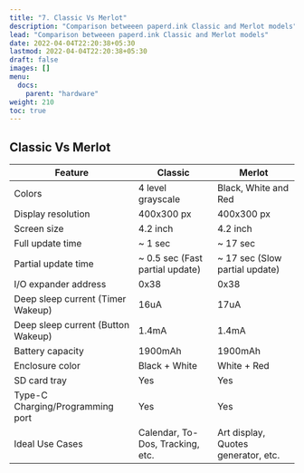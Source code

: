 ```yaml
---
title: "7. Classic Vs Merlot"
description: "Comparison betweeen paperd.ink Classic and Merlot models"
lead: "Comparison betweeen paperd.ink Classic and Merlot models"
date: 2022-04-04T22:20:38+05:30
lastmod: 2022-04-04T22:20:38+05:30
draft: false
images: []
menu:
  docs:
    parent: "hardware"
weight: 210
toc: true
---
```


## Classic Vs Merlot

| Feature                            | Classic                         | Merlot                         |
| ---------------------------------- | ------------------------------- | ------------------------------ |
| Colors                             | 4 level grayscale               | Black, White and Red           |
| Display resolution                 | 400x300 px                      | 400x300 px                     |
| Screen size                        | 4.2 inch                        | 4.2 inch                       |
| Full update time                   | ~ 1 sec                         | ~ 17 sec                       |
| Partial update time                | ~ 0.5 sec (Fast partial update) | ~ 17 sec (Slow partial update) |
| I/O expander address               | 0x38                            | 0x38                           |
| Deep sleep current  (Timer Wakeup) | 16uA                            | 17uA                           |
| Deep sleep current (Button Wakeup) | 1.4mA                           | 1.4mA                          |
| Battery capacity                   | 1900mAh                         | 1900mAh                        |
| Enclosure color                    | Black + White                   | White + Red                    |
| SD card tray                       | Yes                             | Yes                            |
| Type-C Charging/Programming port   | Yes                             | Yes                            |
| Ideal Use Cases                    | Calendar, To-Dos, Tracking, etc.      | Art display, Quotes generator, etc. |

